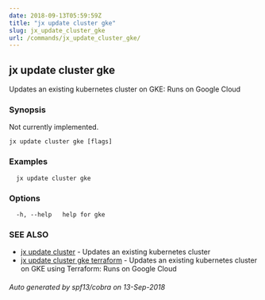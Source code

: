 ```yaml
---
date: 2018-09-13T05:59:59Z
title: "jx update cluster gke"
slug: jx_update_cluster_gke
url: /commands/jx_update_cluster_gke/
---
```

## jx update cluster gke

Updates an existing kubernetes cluster on GKE: Runs on Google Cloud

### Synopsis

Not currently implemented.

```
jx update cluster gke [flags]
```

### Examples

```
  jx update cluster gke
```

### Options

```
  -h, --help   help for gke
```

### SEE ALSO

* [jx update cluster](/commands/jx_update_cluster/)	 - Updates an existing kubernetes cluster
* [jx update cluster gke terraform](/commands/jx_update_cluster_gke_terraform/)	 - Updates an existing kubernetes cluster on GKE using Terraform: Runs on Google Cloud

###### Auto generated by spf13/cobra on 13-Sep-2018
